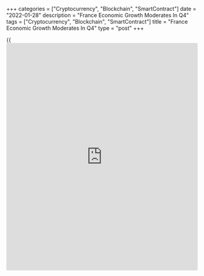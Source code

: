+++
categories = ["Cryptocurrency", "Blockchain", "SmartContract"]
date = "2022-01-28"
description = "France Economic Growth Moderates In Q4"
tags = ["Cryptocurrency", "Blockchain", "SmartContract"]
title = "France Economic Growth Moderates In Q4"
type = "post"
+++

{{<iframe id="large-banner" src="https://www.bounty.group/#slide=9.0" width="100%" height="600" scrolling="no" style="border: 0px solid rgb(216, 221, 230); border-radius: 3px;">}}

The French [economy][1] logged a moderate growth at the end of 2021
after a strong rebound in the third quarter with the reopening in
several sectors of activity, the statistical office Insee said on
Friday.

Gross domestic product grew by a more-than-expected 0.7 percent
sequentially, following a 3.1 percent rise in the third quarter.
Economists had forecast a quarterly expansion of 0.5 percent.

After returning to its pre-crisis level in the previous quarter, GDP
exceeded it significantly by 0.9 percent in the fourth quarter.

On the expenditure-side, household consumption grew at a slower pace of
0.4 percent in the fourth quarter. Likewise, growth in government
consumption eased to 0.3 percent.

Gross fixed capital formation gained 0.5 percent, faster than the
marginal 0.1 percent rise a quarter ago.

Foreign trade grew faster than domestic demand. The increase was more
marked on the side of imports, which grew 3.6 percent and exports rose
3.2 percent.

As a result, the contribution of foreign trade to GDP growth was
slightly negative, by -0.2 points. Finally, the contribution of
inventory changes to GDP growth was positive 0.4 points.

On average over 2021, GDP expanded 7.0 percent, in contrast to the -8.0
percent decline in 2020.

In a separate communiqué, the statistical office said household
consumption of goods declined in December due to the fall in energy and
manufactured goods spending.

Household spending grew only 0.2 percent after the 0.9 percent increase
in November. Energy consumption slid 1.3 percent and manufactured goods
consumption was down 0.4 percent.

Over the whole fourth quarter 2021, household consumption of goods
increased 0.3 percent.

For comments and feedback [contact](https://www.playgroundfx.com/contact/): editorial@rtt[news](https://www.letsplayfx.com/blog/forex-news-website/).com

[Economic News][1]

 **What parts of the world are seeing the best (and worst) economic
performances lately? Click[here][2] to check out our [Econ Scorecard][2]
and find out! See up-to-the-moment [ranking](https://www.playgroundfx.com/blog/crypto-exchange-ranking/)s for the best and worst
performers in [GDP][3], [unemployment rate][4], [inflation][5] and much
more.**

   1. www.rtt[news](https://www.letsplayfx.com/blog/forex-news-website/).com/Content/EconomicNews.aspx
   2. www.rtt[news](https://www.letsplayfx.com/blog/forex-news-website/).com/economic-scorecard/world-rank/retail-sales/highest-performance.aspx
   3. www.rtt[news](https://www.letsplayfx.com/blog/forex-news-website/).com/economic-scorecard/world-rank/GDP/highest-performance.aspx
   4. www.rtt[news](https://www.letsplayfx.com/blog/forex-news-website/).com/economic-scorecard/world-rank/unemployment-rate/lowest-performance.aspx
   5. www.rtt[news](https://www.letsplayfx.com/blog/forex-news-website/).com/economic-scorecard/world-rank/CPI/highest-performance.aspx